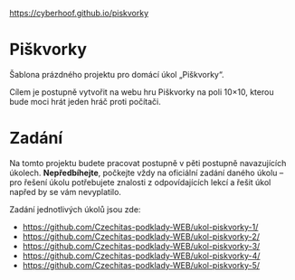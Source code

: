 https://cyberhoof.github.io/piskvorky

# Piškvorky
Šablona prázdného projektu pro domácí úkol „Piškvorky“.

Cílem je postupně vytvořit na webu hru Piškvorky na poli 10×10, kterou bude moci hrát jeden hráč proti počítači.

# Zadání
Na tomto projektu budete pracovat postupně v pěti postupně navazujících úkolech. **Nepředbíhejte**, počkejte vždy na oficiální zadání daného úkolu – pro řešení úkolu potřebujete znalosti z odpovídajících lekcí a řešit úkol napřed by se vám nevyplatilo.

Zadání jednotlivých úkolů jsou zde:
* https://github.com/Czechitas-podklady-WEB/ukol-piskvorky-1/
* https://github.com/Czechitas-podklady-WEB/ukol-piskvorky-2/
* https://github.com/Czechitas-podklady-WEB/ukol-piskvorky-3/
* https://github.com/Czechitas-podklady-WEB/ukol-piskvorky-4/
* https://github.com/Czechitas-podklady-WEB/ukol-piskvorky-5/
